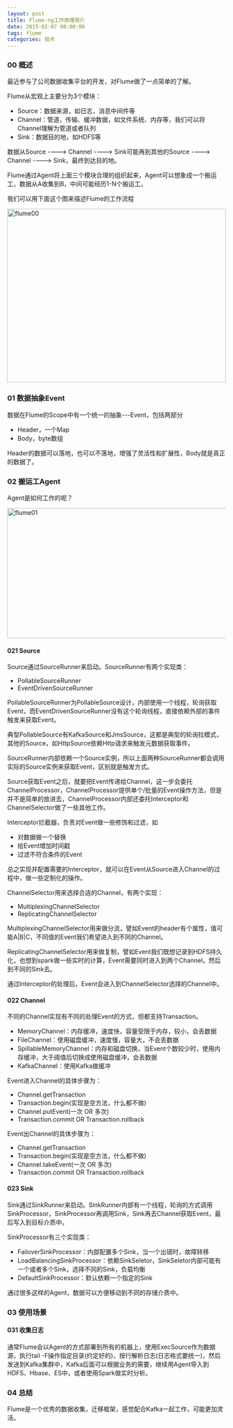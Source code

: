 ```yaml
---
layout: post
title: Flume-ng工作原理简介
date: 2015-02-07 00:00:00
tags: flume
categories: 技术
---
```


### 00 概述
最近参与了公司数据收集平台的开发，对Flume做了一点简单的了解。

Flume从宏观上主要分为3个模块：

- Source：数据来源，如日志，消息中间件等
- Channel：管道，传输、缓冲数据，如文件系统、内存等，我们可以将Channel理解为管道或者队列
- Sink：数据目的地，如HDFS等

数据从Source ----> Channel ----> Sink可能再到其他的Source ----> Channel ----> Sink，最终到达目的地。

Flume通过Agent将上面三个模块合理的组织起来，Agent可以想象成一个搬运工，数据从A收集到B，中间可能经历1-N个搬运工。

我们可以用下面这个图来描述Flume的工作流程

<img src="/assets/img/flume00.png" width = "100%" height = "400" alt="flume00" align="center" />

### 01 数据抽象Event

数据在Flume的Scope中有一个统一的抽象---Event，包括两部分

- Header，一个Map
- Body，byte数组

Header的数据可以落地，也可以不落地，增强了灵活性和扩展性，Body就是真正的数据了。

### 02 搬运工Agent

Agent是如何工作的呢？

<img src="/assets/img/flume01.png" width = "800" height = "300" alt="flume01" align="center" />

#### 021 Source
Source通过SourceRunner来启动。SourceRunner有两个实现类：

- PollableSourceRunner
- EventDrivenSourceRunner

PollableSourceRunner为PollableSource设计，内部使用一个线程，轮询获取Event，而EventDrivenSourceRunner没有这个轮询线程，直接依赖外部的事件触发来获取Event。

典型PollableSource有KafkaSource和JmsSource，这都是典型的轮询拉模式，其他的Source，如HttpSource依赖Http请求来触发元数据获取事件。

SourceRunner内部依赖一个Source实例，所以上面两种SourceRunner都会调用实际的Source实例来获取Event，区别就是触发方式。

Source获取Event之后，就要把Event传递给Channel，这一步会委托ChannelProcessor，ChannelProcessor提供单个/批量的Event操作方法，但是并不是简单的放进去，ChannelProcessor内部还委托Interceptor和ChannelSelector做了一些其他工作。

Interceptor拦截器，负责对Event做一些修饰和过滤，如

- 对数据做一个替换
- 给Event增加时间戳
- 过滤不符合条件的Event

总之实现并配置需要的Interceptor，就可以在Event从Source进入Channel的过程中，做一些定制化的操作。

ChannelSelector用来选择合适的Channel，有两个实现：

- MultiplexingChannelSelector
- ReplicatingChannelSelector

MultiplexingChannelSelector用来做分流，譬如Event的header有个属性，值可能A|B|C，不同值的Event我们希望进入到不同的Channel。

ReplicatingChannelSelector用来做复制，譬如Event我们既想记录到HDFS持久化，也想到spark做一些实时的计算，Event需要同时进入到两个Channel，然后到不同的Sink去。

通过Interceptor的处理后，Event会进入到ChannelSelector选择的Channel中。

#### 022 Channel

不同的Channel实现有不同的处理Event的方式，但都支持Transaction。
- MemoryChannel：内存缓冲，速度快，容量受限于内存，较小，会丢数据
- FileChannel：使用磁盘缓冲，速度慢，容量大，不会丢数据
- SpillableMemoryChannel：内存和磁盘切换，当Event个数较少时，使用内存缓冲，大于阈值后切换成使用磁盘缓冲，会丢数据
- KafkaChannel：使用Kafka做缓冲

Event进入Channel的具体步骤为：

- Channel.getTransaction
- Transaction.begin(实现是空方法，什么都不做)
- Channel.putEvent(一次 OR 多次)
- Transaction.commit OR Transaction.rollback

Event出Channel的具体步骤为：

- Channel.getTransaction
- Transaction.begin(实现是空方法，什么都不做)
- Channel.takeEvent(一次 OR 多次)
- Transaction.commit OR Transaction.rollback

#### 023 Sink

Sink通过SinkRunner来启动。SinkRunner内部有一个线程，轮询的方式调用SinkProcessor，SinkProcessor再调用Sink，Sink再去Channel获取Event，最后写入到目标介质中。

SinkProcessor有三个实现类：

- FailoverSinkProcessor：内部配置多个Sink，当一个出错时，故障转移
- LoadBalancingSinkProcessor：依赖SinkSeletor，SinkSeletor内部可能有一个或者多个Sink，选择不同的Sink，负载均衡
- DefaultSinkProcessor：默认依赖一个指定的Sink

通过很多这样的Agent，数据可以方便移动到不同的存储介质中。

### 03 使用场景

#### 031 收集日志

通常Flume会以Agent的方式部署到所有的机器上，使用ExecSource作为数据源，执行tail -F操作指定目录(约定好的)，按行解析日志(日志格式要统一)，然后发送到Kafka集群中，Kafka后面可以根据业务的需要，继续用Agent导入到HDFS、Hbase、ES中，或者使用Spark做实时分析。

### 04 总结

Flume是一个优秀的数据收集，迁移框架，感觉配合Kafka一起工作，可能更加灵活。

